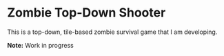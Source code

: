 # Zombie Top-Down Shooter
This is a top-down, tile-based zombie survival game that I am developing.

**Note:** Work in progress
